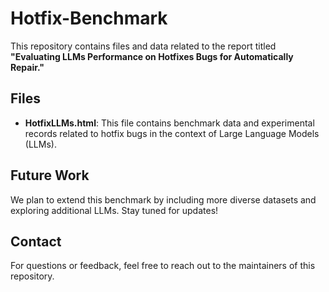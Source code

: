 # Hotfix-Benchmark

This repository contains files and data related to the report titled **"Evaluating LLMs Performance on Hotfixes Bugs for Automatically Repair."**

## Files

- **HotfixLLMs.html**: This file contains benchmark data and experimental records related to hotfix bugs in the context of Large Language Models (LLMs). 

## Future Work

We plan to extend this benchmark by including more diverse datasets and exploring additional LLMs. Stay tuned for updates!

## Contact

For questions or feedback, feel free to reach out to the maintainers of this repository.